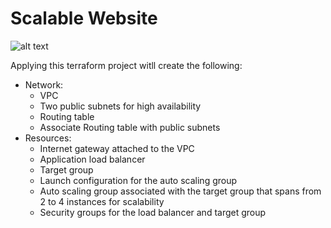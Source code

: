 # Scalable Website
![alt text](https://github.com/MrKhalidJ/IaC/blob/main/2.scalable_website/diagram_p2.png?raw=true)

Applying this terraform project witll create the following:
* Network:
  * VPC
  * Two public subnets for high availability
  * Routing table
  * Associate Routing table with public subnets
* Resources:
  * Internet gateway attached to the VPC
  * Application load balancer
  * Target group
  * Launch configuration for the auto scaling group
  * Auto scaling group associated with the target group that spans from 2 to 4 instances for scalability
  * Security groups for the load balancer and target group
